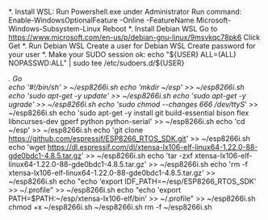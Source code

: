 *. Install WSL:
	Run Powershell.exe under Administrator
	Run command:
		Enable-WindowsOptionalFeature -Online -FeatureName Microsoft-Windows-Subsystem-Linux
	Reboot
*. Install Debian WSL
	Go to https://www.microsoft.com/en-us/p/debian-gnu-linux/9msvkqc78pk6
	Click Get
*. Run Debian WSL
	Create a user for Debian WSL
	Create password for your user
*. Make your SUDO session ok:
	 echo "${USER} ALL=(ALL) NOPASSWD:ALL" | sudo tee /etc/sudoers.d/${USER}

*. Go	 
echo '#!/bin/sh' > ~/esp8266i.sh
echo 'mkdir ~/esp' >> ~/esp8266i.sh
echo 'sudo apt-get -y update' >> ~/esp8266i.sh
echo 'sudo apt-get -y ugrade' >> ~/esp8266i.sh
echo 'sudo chmod --changes 666 /dev/ttyS*' >> ~/esp8266i.sh
echo 'sudo apt-get -y install git build-essential bison flex libncurses-dev gperf python python-serial' >> ~/esp8266i.sh
echo 'cd ~/esp' >> ~/esp8266i.sh
echo 'git clone https://github.com/espressif/ESP8266_RTOS_SDK.git' >> ~/esp8266i.sh
echo 'wget https://dl.espressif.com/dl/xtensa-lx106-elf-linux64-1.22.0-88-gde0bdc1-4.8.5.tar.gz' >> ~/esp8266i.sh
echo 'tar -zxf xtensa-lx106-elf-linux64-1.22.0-88-gde0bdc1-4.8.5.tar.gz' >> ~/esp8266i.sh
echo 'rm -f xtensa-lx106-elf-linux64-1.22.0-88-gde0bdc1-4.8.5.tar.gz' >> ~/esp8266i.sh
echo "echo 'export IDF_PATH=~/esp/ESP8266_RTOS_SDK' >> ~/.profile" >> ~/esp8266i.sh
echo "echo 'export PATH=\$PATH:~/esp/xtensa-lx106-elf/bin' >> ~/.profile" >> ~/esp8266i.sh
chmod +x ~/esp8266i.sh
~/esp8266i.sh
rm -f ~/esp8266i.sh
